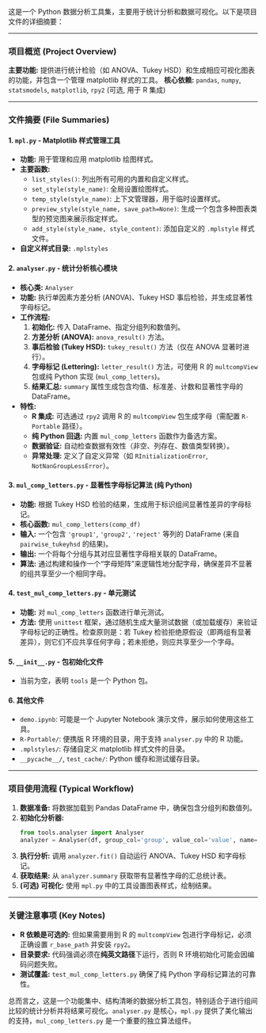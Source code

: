 这是一个 Python 数据分析工具集，主要用于统计分析和数据可视化。以下是项目文件的详细摘要：

---

### **项目概览 (Project Overview)**
**主要功能:** 提供进行统计检验（如 ANOVA、Tukey HSD）和生成相应可视化图表的功能，并包含一个管理 matplotlib 样式的工具。
**核心依赖:** `pandas`, `numpy`, `statsmodels`, `matplotlib`, `rpy2` (可选, 用于 R 集成)

---

### **文件摘要 (File Summaries)**

#### 1. `mpl.py` - Matplotlib 样式管理工具
- **功能:** 用于管理和应用 matplotlib 绘图样式。
- **主要函数:**
    - `list_styles()`: 列出所有可用的内置和自定义样式。
    - `set_style(style_name)`: 全局设置绘图样式。
    - `temp_style(style_name)`: 上下文管理器，用于临时设置样式。
    - `preview_style(style_name, save_path=None)`: 生成一个包含多种图表类型的预览图来展示指定样式。
    - `add_style(style_name, style_content)`: 添加自定义的 `.mplstyle` 样式文件。
- **自定义样式目录:** `.mplstyles`

#### 2. `analyser.py` - 统计分析核心模块
- **核心类:** `Analyser`
- **功能:** 执行单因素方差分析 (ANOVA)、Tukey HSD 事后检验，并生成显著性字母标记。
- **工作流程:**
    1. **初始化:** 传入 DataFrame、指定分组列和数值列。
    2. **方差分析 (ANOVA):** `anova_result()` 方法。
    3. **事后检验 (Tukey HSD):** `tukey_result()` 方法（仅在 ANOVA 显著时进行）。
    4. **字母标记 (Lettering):** `letter_result()` 方法，可使用 R 的 `multcompView` 包或纯 Python 实现 (`mul_comp_letters`)。
    5. **结果汇总:** `summary` 属性生成包含均值、标准差、计数和显著性字母的 DataFrame。
- **特性:**
    - **R 集成:** 可选通过 `rpy2` 调用 R 的 `multcompView` 包生成字母（需配置 `R-Portable` 路径）。
    - **纯 Python 回退:** 内置 `mul_comp_letters` 函数作为备选方案。
    - **数据验证:** 自动检查数据有效性（非空、列存在、数值类型转换）。
    - **异常处理:** 定义了自定义异常（如 `RInitializationError`, `NotNanGroupLessError`）。

#### 3. `mul_comp_letters.py` - 显著性字母标记算法 (纯 Python)
- **功能:** 根据 Tukey HSD 检验的结果，生成用于标识组间显著性差异的字母标记。
- **核心函数:** `mul_comp_letters(comp_df)`
- **输入:** 一个包含 `'group1'`, `'group2'`, `'reject'` 等列的 DataFrame (来自 `pairwise_tukeyhsd` 的结果)。
- **输出:** 一个将每个分组与其对应显著性字母相关联的 DataFrame。
- **算法:** 通过构建和操作一个“字母矩阵”来逻辑性地分配字母，确保差异不显著的组共享至少一个相同字母。

#### 4. `test_mul_comp_letters.py` - 单元测试
- **功能:** 对 `mul_comp_letters` 函数进行单元测试。
- **方法:** 使用 `unittest` 框架，通过随机生成大量测试数据（或加载缓存）来验证字母标记的正确性。检查原则是：若 Tukey 检验拒绝原假设（即两组有显著差异），则它们不应共享任何字母；若未拒绝，则应共享至少一个字母。

#### 5. `__init__.py` - 包初始化文件
- 当前为空，表明 `tools` 是一个 Python 包。

#### 6. 其他文件
- `demo.ipynb`: 可能是一个 Jupyter Notebook 演示文件，展示如何使用这些工具。
- `R-Portable/`: 便携版 R 环境的目录，用于支持 `analyser.py` 中的 R 功能。
- `.mplstyles/`: 存储自定义 matplotlib 样式文件的目录。
- `__pycache__/`, `test_cache/`: Python 缓存和测试缓存目录。

---

### **项目使用流程 (Typical Workflow)**
1.  **数据准备:** 将数据加载到 Pandas DataFrame 中，确保包含分组列和数值列。
2.  **初始化分析器:**
    ```python
    from tools.analyser import Analyser
    analyzer = Analyser(df, group_col='group', value_col='value', name='MyExperiment')
    ```
3.  **执行分析:** 调用 `analyzer.fit()` 自动运行 ANOVA、Tukey HSD 和字母标记。
4.  **获取结果:** 从 `analyzer.summary` 获取带有显著性字母的汇总统计表。
5.  **(可选) 可视化:** 使用 `mpl.py` 中的工具设置图表样式，绘制结果。

---

### **关键注意事项 (Key Notes)**
- **R 依赖是可选的:** 但如果需要用到 R 的 `multcompView` 包进行字母标记，必须正确设置 `r_base_path` 并安装 `rpy2`。
- **目录要求:** 代码强调必须在**纯英文路径**下运行，否则 R 环境初始化可能会因编码问题失败。
- **测试覆盖:** `test_mul_comp_letters.py` 确保了纯 Python 字母标记算法的可靠性。

总而言之，这是一个功能集中、结构清晰的数据分析工具包，特别适合于进行组间比较的统计分析并将结果可视化。`analyser.py` 是核心，`mpl.py` 提供了美化输出的支持，`mul_comp_letters.py` 是一个重要的独立算法组件。
